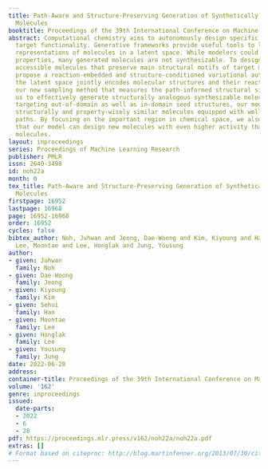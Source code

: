 ```yaml
---
title: Path-Aware and Structure-Preserving Generation of Synthetically Accessible
  Molecules
booktitle: Proceedings of the 39th International Conference on Machine Learning
abstract: Computational chemistry aims to autonomously design specific molecules with
  target functionality. Generative frameworks provide useful tools to learn continuous
  representations of molecules in a latent space. While modelers could optimize chemical
  properties, many generated molecules are not synthesizable. To design synthetically
  accessible molecules that preserve main structural motifs of target molecules, we
  propose a reaction-embedded and structure-conditioned variational autoencoder. As
  the latent space jointly encodes molecular structures and their reaction routes,
  our new sampling method that measures the path-informed structural similarity allows
  us to effectively generate structurally analogous synthesizable molecules. When
  targeting out-of-domain as well as in-domain seed structures, our model generates
  structurally and property-wisely similar molecules equipped with well-defined reaction
  paths. By focusing on the important region in chemical space, we also demonstrate
  that our model can design new molecules with even higher activity than the seed
  molecules.
layout: inproceedings
series: Proceedings of Machine Learning Research
publisher: PMLR
issn: 2640-3498
id: noh22a
month: 0
tex_title: Path-Aware and Structure-Preserving Generation of Synthetically Accessible
  Molecules
firstpage: 16952
lastpage: 16968
page: 16952-16968
order: 16952
cycles: false
bibtex_author: Noh, Juhwan and Jeong, Dae-Woong and Kim, Kiyoung and Han, Sehui and
  Lee, Moontae and Lee, Honglak and Jung, Yousung
author:
- given: Juhwan
  family: Noh
- given: Dae-Woong
  family: Jeong
- given: Kiyoung
  family: Kim
- given: Sehui
  family: Han
- given: Moontae
  family: Lee
- given: Honglak
  family: Lee
- given: Yousung
  family: Jung
date: 2022-06-28
address:
container-title: Proceedings of the 39th International Conference on Machine Learning
volume: '162'
genre: inproceedings
issued:
  date-parts:
  - 2022
  - 6
  - 28
pdf: https://proceedings.mlr.press/v162/noh22a/noh22a.pdf
extras: []
# Format based on citeproc: http://blog.martinfenner.org/2013/07/30/citeproc-yaml-for-bibliographies/
---
```


